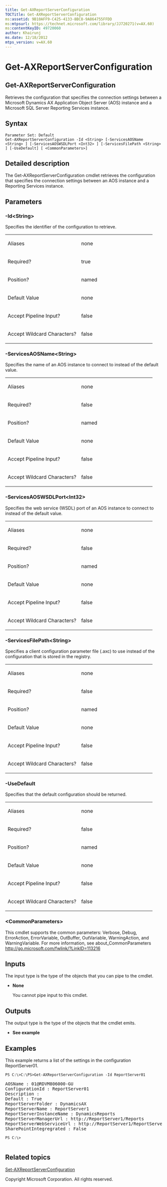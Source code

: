 ```yaml
---
title: Get-AXReportServerConfiguration
TOCTitle: Get-AXReportServerConfiguration
ms:assetid: 9B10AFF9-C425-4133-8BC8-9A864755FFDD
ms:mtpsurl: https://technet.microsoft.com/library/JJ720271(v=AX.60)
ms:contentKeyID: 49720060
author: Khairunj
ms.date: 12/18/2012
mtps_version: v=AX.60
---
```


# Get-AXReportServerConfiguration

## Get-AXReportServerConfiguration

Retrieves the configuration that specifies the connection settings between a Microsoft Dynamics AX Application Object Server (AOS) instance and a Microsoft SQL Server Reporting Services instance.

## Syntax

    Parameter Set: Default
    Get-AXReportServerConfiguration -Id <String> [-ServicesAOSName <String> ] [-ServicesAOSWSDLPort <Int32> ] [-ServicesFilePath <String> ] [-UseDefault] [ <CommonParameters>]

  
  

## Detailed description

The Get-AXReportServerConfiguration cmdlet retrieves the configuration that specifies the connection settings between an AOS instance and a Reporting Services instance.

## Parameters

### \-Id\<String\>

Specifies the identifier of the configuration to retrieve.

  

<table>
<colgroup>
<col style="width: 50%" />
<col style="width: 50%" />
</colgroup>
<tbody>
<tr class="odd">
<td><p>Aliases</p></td>
<td><p>none</p></td>
</tr>
<tr class="even">
<td><p>Required?</p></td>
<td><p>true</p></td>
</tr>
<tr class="odd">
<td><p>Position?</p></td>
<td><p>named</p></td>
</tr>
<tr class="even">
<td><p>Default Value</p></td>
<td><p>none</p></td>
</tr>
<tr class="odd">
<td><p>Accept Pipeline Input?</p></td>
<td><p>false</p></td>
</tr>
<tr class="even">
<td><p>Accept Wildcard Characters?</p></td>
<td><p>false</p></td>
</tr>
</tbody>
</table>


### \-ServicesAOSName\<String\>

Specifies the name of an AOS instance to connect to instead of the default value.

  

<table>
<colgroup>
<col style="width: 50%" />
<col style="width: 50%" />
</colgroup>
<tbody>
<tr class="odd">
<td><p>Aliases</p></td>
<td><p>none</p></td>
</tr>
<tr class="even">
<td><p>Required?</p></td>
<td><p>false</p></td>
</tr>
<tr class="odd">
<td><p>Position?</p></td>
<td><p>named</p></td>
</tr>
<tr class="even">
<td><p>Default Value</p></td>
<td><p>none</p></td>
</tr>
<tr class="odd">
<td><p>Accept Pipeline Input?</p></td>
<td><p>false</p></td>
</tr>
<tr class="even">
<td><p>Accept Wildcard Characters?</p></td>
<td><p>false</p></td>
</tr>
</tbody>
</table>


### \-ServicesAOSWSDLPort\<Int32\>

Specifies the web service (WSDL) port of an AOS instance to connect to instead of the default value.

  

<table>
<colgroup>
<col style="width: 50%" />
<col style="width: 50%" />
</colgroup>
<tbody>
<tr class="odd">
<td><p>Aliases</p></td>
<td><p>none</p></td>
</tr>
<tr class="even">
<td><p>Required?</p></td>
<td><p>false</p></td>
</tr>
<tr class="odd">
<td><p>Position?</p></td>
<td><p>named</p></td>
</tr>
<tr class="even">
<td><p>Default Value</p></td>
<td><p>none</p></td>
</tr>
<tr class="odd">
<td><p>Accept Pipeline Input?</p></td>
<td><p>false</p></td>
</tr>
<tr class="even">
<td><p>Accept Wildcard Characters?</p></td>
<td><p>false</p></td>
</tr>
</tbody>
</table>


### \-ServicesFilePath\<String\>

Specifies a client configuration parameter file (.axc) to use instead of the configuration that is stored in the registry.

  

<table>
<colgroup>
<col style="width: 50%" />
<col style="width: 50%" />
</colgroup>
<tbody>
<tr class="odd">
<td><p>Aliases</p></td>
<td><p>none</p></td>
</tr>
<tr class="even">
<td><p>Required?</p></td>
<td><p>false</p></td>
</tr>
<tr class="odd">
<td><p>Position?</p></td>
<td><p>named</p></td>
</tr>
<tr class="even">
<td><p>Default Value</p></td>
<td><p>none</p></td>
</tr>
<tr class="odd">
<td><p>Accept Pipeline Input?</p></td>
<td><p>false</p></td>
</tr>
<tr class="even">
<td><p>Accept Wildcard Characters?</p></td>
<td><p>false</p></td>
</tr>
</tbody>
</table>


### \-UseDefault

Specifies that the default configuration should be returned.

  

<table>
<colgroup>
<col style="width: 50%" />
<col style="width: 50%" />
</colgroup>
<tbody>
<tr class="odd">
<td><p>Aliases</p></td>
<td><p>none</p></td>
</tr>
<tr class="even">
<td><p>Required?</p></td>
<td><p>false</p></td>
</tr>
<tr class="odd">
<td><p>Position?</p></td>
<td><p>named</p></td>
</tr>
<tr class="even">
<td><p>Default Value</p></td>
<td><p>none</p></td>
</tr>
<tr class="odd">
<td><p>Accept Pipeline Input?</p></td>
<td><p>false</p></td>
</tr>
<tr class="even">
<td><p>Accept Wildcard Characters?</p></td>
<td><p>false</p></td>
</tr>
</tbody>
</table>


### \<CommonParameters\>

This cmdlet supports the common parameters: Verbose, Debug, ErrorAction, ErrorVariable, OutBuffer, OutVariable, WarningAction, and WarningVariable. For more information, see about\_CommonParameters http://go.microsoft.com/fwlink/?LinkID=113216

## Inputs

The input type is the type of the objects that you can pipe to the cmdlet.

  - **None**
    
      
    You cannot pipe input to this cmdlet.  
    
      

## Outputs

The output type is the type of the objects that the cmdlet emits.

  - **See example**

## Examples


This example returns a list of the settings in the configuration ReportServer01.

  

    PS C:\>C:\PS>Get-AXReportServerConfiguration -Id ReportServer01 

<pre IsFakePre="true" xmlns="http://www.w3.org/1999/xhtml">AOSName : 01@RDVM806000-GU <br />ConfigurationId : ReportServer01 <br />Description : <br />Default : True <br />ReportServerFolder : DynamicsAX <br />ReportServerName : ReportServer1 <br />ReportServerInstanceName : DynamicsReports <br />ReportServerManagerUrl : http://ReportServer1/Reports <br />ReportServerWebServiceUrl : http://ReportServer1/ReportServer <br />SharePointIntegregrated : False </pre>




``` 
PS C:\>
                        
```

## Related topics

  
[Set-AXReportServerConfiguration](set-axreportserverconfiguration.md)  
  

  
  
Copyright Microsoft Corporation. All rights reserved.

